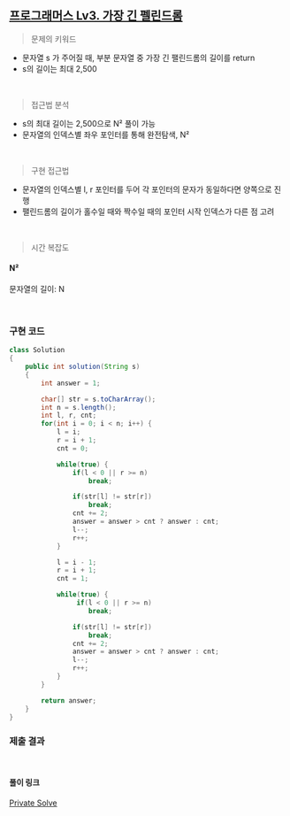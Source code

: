 ## [프로그래머스 Lv3. 가장 긴 펠린드롬](https://school.programmers.co.kr/learn/courses/30/lessons/12904)

> 문제의 키워드

- 문자열 s 가 주어질 때, 부분 문자열 중 가장 긴 팰린드롬의 길이를 return
- s의 길이는 최대 2,500

<br/>

> 접근법 분석

- s의 최대 길이는 2,500으로 N² 풀이 가능
- 문자열의 인덱스별 좌우 포인터를 통해 완전탐색, N²

<br/>

> 구현 접근법

- 문자열의 인덱스별 l, r 포인터를 두어 각 포인터의 문자가 동일하다면 양쪽으로 진행
- 팰린드롬의 길이가 홀수일 때와 짝수일 때의 포인터 시작 인덱스가 다른 점 고려

<br/>

> 시간 복잡도

#### N²

문자열의 길이: N

<br/>

### 구현 코드

```java
class Solution
{
    public int solution(String s)
    {
        int answer = 1;

        char[] str = s.toCharArray();
        int n = s.length();
        int l, r, cnt;
        for(int i = 0; i < n; i++) {
            l = i;
            r = i + 1;
            cnt = 0;

            while(true) {
                if(l < 0 || r >= n)
                    break;

                if(str[l] != str[r])
                    break;
                cnt += 2;
                answer = answer > cnt ? answer : cnt;
                l--;
                r++;
            }

            l = i - 1;
            r = i + 1;
            cnt = 1;

            while(true) {
                 if(l < 0 || r >= n)
                    break;

                if(str[l] != str[r])
                    break;
                cnt += 2;
                answer = answer > cnt ? answer : cnt;
                l--;
                r++;
            }
        }

        return answer;
    }
}
```

### 제출 결과

<br>

#### 풀이 링크

[Private Solve](https://github.com/The-Four-Error-Pickers/Algorithm-Study/tree/main/Private%20Solve/12904.%20%EA%B0%80%EC%9E%A5%20%EA%B8%B4%20%ED%8C%B0%EB%A6%B0%EB%93%9C%EB%A1%AC/ChaNyeok1225)
